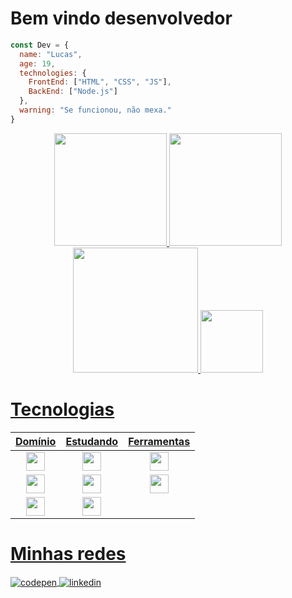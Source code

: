 # Bem vindo desenvolvedor
```js
const Dev = {
  name: "Lucas",
  age: 19,
  technologies: {
    FrontEnd: ["HTML", "CSS", "JS"],
    BackEnd: ["Node.js"]
  },
  warning: "Se funcionou, não mexa."
}
```

<div align="center">
  
  <a href="https://github.com/loopmon">
  <img height="180em" src="https://github-readme-stats.vercel.app/api?username=loopmon&show_icons=true&theme=dracula&include_all_commits=true&count_private=true"/>
  <img height="180em" src="https://github-readme-stats.vercel.app/api/top-langs/?username=loopmon&layout=compact&langs_count=7&theme=dracula"/>
</div> 
<div align="center">
<img width="200" height="200" src="https://i.pinimg.com/originals/10/d0/1a/10d01a7b55b7d75fbea163645bed8a2d.gif">
<img height="100" width="100" src="https://cdn.jsdelivr.net/gh/devicons/devicon/icons/javascript/javascript-original.svg" />
</div>

# Tecnologias
<div align="center">

|Domínio|Estudando|Ferramentas|
|   :-: |   :-:   |     :-:   |
|<img height="30" width="30" src="https://cdn.jsdelivr.net/gh/devicons/devicon/icons/html5/html5-original.svg" />|<img height="30" width="30" src="https://cdn.jsdelivr.net/gh/devicons/devicon/icons/react/react-original.svg" />|<img height="30" width="30" src="https://cdn.jsdelivr.net/gh/devicons/devicon/icons/vscode/vscode-original.svg" />|
|<img height="30" width="30" src="https://cdn.jsdelivr.net/gh/devicons/devicon/icons/javascript/javascript-original.svg" />|<img height="30" width="30" src="https://cdn.jsdelivr.net/gh/devicons/devicon/icons/typescript/typescript-original.svg" />|<img height="30" width="30" src="https://cdn.jsdelivr.net/gh/devicons/devicon/icons/opera/opera-original.svg" /> |
|<img height="30" width="30" src="https://cdn.jsdelivr.net/gh/devicons/devicon/icons/css3/css3-original.svg" />|<img height="30" width="30" src="https://cdn.jsdelivr.net/gh/devicons/devicon/icons/nodejs/nodejs-original.svg" /> 

</div>

# Minhas redes
<p align="left">

<a href="https://codepen.io/loopmon" target="_blank">
  <img align="center" src="https://img.shields.io/badge/-loopmon-05122A?style=flat&logo=codepen" alt="codepen"/>
</a>

<a href="https://www.linkedin.com/in/moonlop" target="_blank">
  <img align="center" src="https://img.shields.io/badge/-joaolucas-05122A?style=flat&logo=linkedin" alt="linkedin"/>
</a>


</p>

